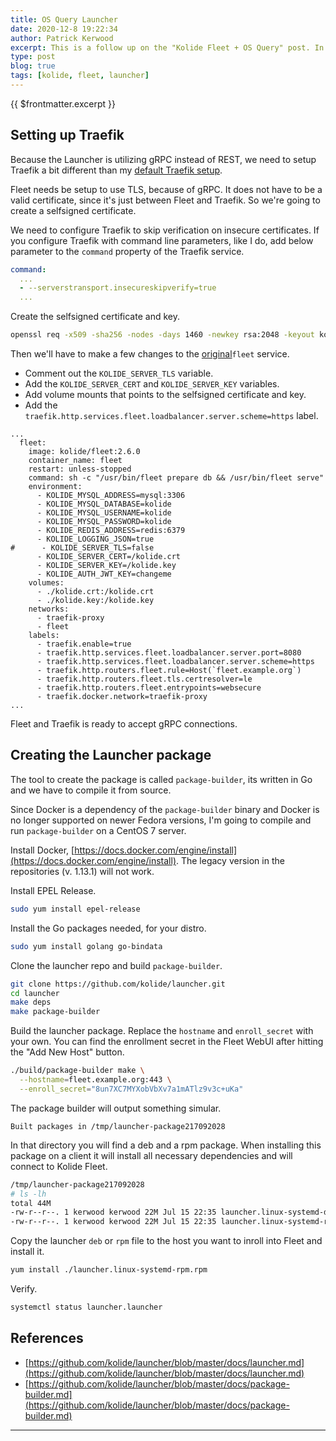 ```yaml
---
title: OS Query Launcher
date: 2020-12-8 19:22:34
author: Patrick Kerwood
excerpt: This is a follow up on the "Kolide Fleet + OS Query" post. In the previous post we installed Fleet and enrolled a server manually, by installing OS Query and setting it up. In this post, we are going to create a package that includes everything. The package will be using gRPC instead of the REST.
type: post
blog: true
tags: [kolide, fleet, launcher]
---
```


{{ $frontmatter.excerpt }}

## Setting up Traefik

Because the Launcher is utilizing gRPC instead of REST, we need to setup Traefik a bit different than my [default Traefik setup](https://linuxblog.xyz/posts/traefik-2-docker-compose/).

Fleet needs be setup to use TLS, because of gRPC. It does not have to be a valid certificate, since it's just between Fleet and Traefik. So we're going to create a selfsigned certificate.

We need to configure Traefik to skip verification on insecure certificates. If you configure Traefik with command line parameters, like I do, add below parameter to the `command` property of the Traefik service.
```yaml
command:
  ...
  - --serverstransport.insecureskipverify=true
  ...
```

Create the selfsigned certificate and key.
```sh
openssl req -x509 -sha256 -nodes -days 1460 -newkey rsa:2048 -keyout kolide.key -out kolide.crt
```

Then we'll have to make a few changes to the [original](https://linuxblog.xyz/posts/kolide-fleet/)`fleet` service.
 - Comment out the `KOLIDE_SERVER_TLS` variable.
 - Add the `KOLIDE_SERVER_CERT` and `KOLIDE_SERVER_KEY` variables.
 - Add volume mounts that points to the selfsigned certificate and key.
 - Add the `traefik.http.services.fleet.loadbalancer.server.scheme=https` label.

```yaml{14-16,18-20,27}
...
  fleet:
    image: kolide/fleet:2.6.0
    container_name: fleet
    restart: unless-stopped
    command: sh -c "/usr/bin/fleet prepare db && /usr/bin/fleet serve"
    environment:
      - KOLIDE_MYSQL_ADDRESS=mysql:3306
      - KOLIDE_MYSQL_DATABASE=kolide
      - KOLIDE_MYSQL_USERNAME=kolide
      - KOLIDE_MYSQL_PASSWORD=kolide
      - KOLIDE_REDIS_ADDRESS=redis:6379
      - KOLIDE_LOGGING_JSON=true
#      - KOLIDE_SERVER_TLS=false
      - KOLIDE_SERVER_CERT=/kolide.crt
      - KOLIDE_SERVER_KEY=/kolide.key
      - KOLIDE_AUTH_JWT_KEY=changeme
    volumes:
      - ./kolide.crt:/kolide.crt
      - ./kolide.key:/kolide.key
    networks:
      - traefik-proxy
      - fleet
    labels:
      - traefik.enable=true
      - traefik.http.services.fleet.loadbalancer.server.port=8080
      - traefik.http.services.fleet.loadbalancer.server.scheme=https
      - traefik.http.routers.fleet.rule=Host(`fleet.example.org`)
      - traefik.http.routers.fleet.tls.certresolver=le
      - traefik.http.routers.fleet.entrypoints=websecure
      - traefik.docker.network=traefik-proxy
...
```
Fleet and Traefik is ready to accept gRPC connections.

## Creating the Launcher package
The tool to create the package is called `package-builder`, its written in Go and we have to compile it from source.

Since Docker is a dependency of the `package-builder` binary and Docker is no longer supported on newer Fedora versions, I'm going to compile and run `package-builder` on a CentOS 7 server.

Install Docker, [https://docs.docker.com/engine/install](https://docs.docker.com/engine/install). The legacy version in the repositories (v. 1.13.1) will not work.

Install EPEL Release.
```sh
sudo yum install epel-release
```

Install the Go packages needed, for your distro.
```sh
sudo yum install golang go-bindata
```

Clone the launcher repo and build `package-builder`.
```sh
git clone https://github.com/kolide/launcher.git
cd launcher
make deps
make package-builder
```

Build the launcher package. Replace the `hostname` and `enroll_secret` with your own. You can find the enrollment secret in the Fleet WebUI after hitting the "Add New Host" button.
```sh
./build/package-builder make \
  --hostname=fleet.example.org:443 \
  --enroll_secret="8un7XC7MYXobVbXv7a1mATlz9v3c+uKa"
```

The package builder will output something simular.
```
Built packages in /tmp/launcher-package217092028
```

In that directory you will find a deb and a rpm package. When installing this package on a client it will install all necessary dependencies and will connect to Kolide Fleet.
```sh
/tmp/launcher-package217092028 
# ls -lh
total 44M
-rw-r--r--. 1 kerwood kerwood 22M Jul 15 22:35 launcher.linux-systemd-deb.deb
-rw-r--r--. 1 kerwood kerwood 22M Jul 15 22:35 launcher.linux-systemd-rpm.rpm
```

Copy the launcher `deb` or `rpm` file to the host you want to inroll into Fleet and install it.
```sh
yum install ./launcher.linux-systemd-rpm.rpm
```

Verify.
```sh
systemctl status launcher.launcher
```

## References
 - [https://github.com/kolide/launcher/blob/master/docs/launcher.md](https://github.com/kolide/launcher/blob/master/docs/launcher.md)
 - [https://github.com/kolide/launcher/blob/master/docs/package-builder.md](https://github.com/kolide/launcher/blob/master/docs/package-builder.md)
 ---